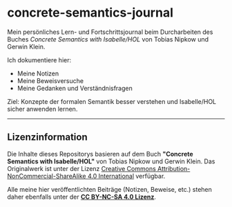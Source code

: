 # concrete-semantics-journal

Mein persönliches Lern- und Fortschrittsjournal beim Durcharbeiten des Buches
*Concrete Semantics with Isabelle/HOL* von Tobias Nipkow und Gerwin Klein.

Ich dokumentiere hier:
- Meine Notizen
- Meine Beweisversuche
- Meine Gedanken und Verständnisfragen

Ziel: Konzepte der formalen Semantik besser verstehen und Isabelle/HOL sicher anwenden lernen.

---
## Lizenzinformation

Die Inhalte dieses Repositorys basieren auf dem Buch **"Concrete Semantics with Isabelle/HOL"** von Tobias Nipkow und Gerwin Klein. Das Originalwerk ist unter der Lizenz [Creative Commons Attribution-NonCommercial-ShareAlike 4.0 International](http://creativecommons.org/licenses/by-nc-sa/4.0/) verfügbar.

Alle meine hier veröffentlichten Beiträge (Notizen, Beweise, etc.) stehen daher ebenfalls unter der **[CC BY-NC-SA 4.0 Lizenz](./LICENSE)**.
